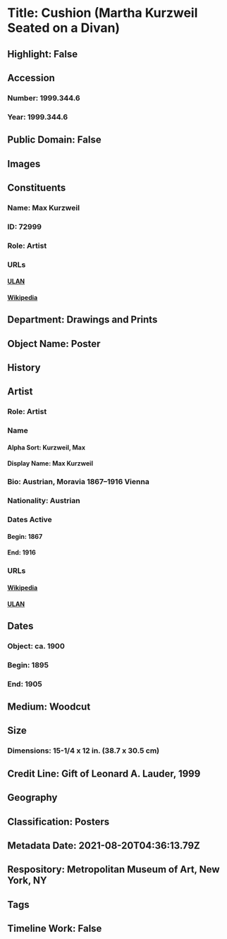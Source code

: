 # Title: Cushion (Martha Kurzweil Seated on a Divan)
## Highlight: False
## Accession
### Number: 1999.344.6
### Year: 1999.344.6
## Public Domain: False
## Images
## Constituents
### Name: Max Kurzweil
### ID: 72999
### Role: Artist
### URLs
#### [ULAN](http://vocab.getty.edu/page/ulan/500049222)
#### [Wikipedia](https://www.wikidata.org/wiki/Q317883)
## Department: Drawings and Prints
## Object Name: Poster
## History
## Artist
### Role: Artist
### Name
#### Alpha Sort: Kurzweil, Max
#### Display Name: Max Kurzweil
### Bio: Austrian, Moravia 1867–1916 Vienna
### Nationality: Austrian
### Dates Active
#### Begin: 1867
#### End: 1916
### URLs
#### [Wikipedia](https://www.wikidata.org/wiki/Q317883)
#### [ULAN](http://vocab.getty.edu/page/ulan/500049222)
## Dates
### Object: ca. 1900
### Begin: 1895
### End: 1905
## Medium: Woodcut
## Size
### Dimensions: 15-1/4 x 12 in.  (38.7 x 30.5 cm)
## Credit Line: Gift of Leonard A. Lauder, 1999
## Geography
## Classification: Posters
## Metadata Date: 2021-08-20T04:36:13.79Z
## Respository: Metropolitan Museum of Art, New York, NY
## Tags
## Timeline Work: False